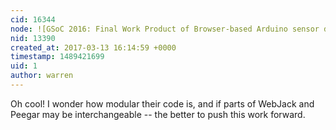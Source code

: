 ```yaml
---
cid: 16344
node: ![GSoC 2016: Final Work Product of Browser-based Arduino sensor data transfer using the headphone jack](../notes/rmeister/08-23-2016/gsoc-2016-final-work-product-of-browser-based-arduino-sensor-data-transfer-using-the-headphone-jack)
nid: 13390
created_at: 2017-03-13 16:14:59 +0000
timestamp: 1489421699
uid: 1
author: warren
---
```


Oh cool! I wonder how modular their code is, and if parts of WebJack and Peegar may be interchangeable -- the better to push this work forward. 